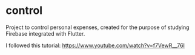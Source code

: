 # control

Project to control personal expenses, created for the purpose of studying Firebase integrated with Flutter.

I followed this tutorial: https://www.youtube.com/watch?v=f7VewR__76I
